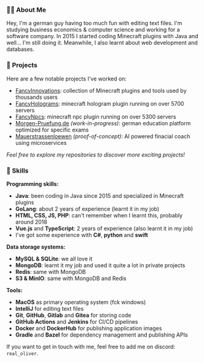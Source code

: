 ### 👨‍💻 About Me
Hey, I'm a german guy having too much fun with editing text files. I'm studying business economics & computer science and working for a software company. 
In 2015 I started coding Minecraft plugins with Java and well... I'm still doing it. Meanwhile, I also learnt about web development and databases.

### 🚀 Projects
Here are a few notable projects I've worked on:
 - [FancyInnovations](https://github.com/FancyInnovations): collection of Minecraft plugins and tools used by thousands users
 - [FancyHolograms](https://github.com/FancyInnovations/FancyPlugins): minecraft hologram plugin running on over 5700 servers
 - [FancyNpcs](https://github.com/FancyInnovations/FancyPlugins): minecraft npc plugin running on over 5300 servers
 - [Morgen-Pruefung.de](https://github.com/morgen-pruefung) *(work-in-progress)*: german education platform optimized for specific exams
 - [Mauerstrassenloewen](https://github.com/OliverSchlueter/mauerstrassenloewen) *(proof-of-concept)*: AI powered finacial coach using microservices
 
*Feel free to explore my repositories to discover more exciting projects!*

### 🔭 Skills

**Programming skills:**<br>
- **Java**: been coding in Java since 2015 and specialized in Minecraft plugins
- **GoLang**: about 2 years of experience (learnt it in my job)
- **HTML, CSS, JS, PHP**: can't remember when I learnt this, probably around 2018
- **Vue.js** and **TypeScript**: 2 years of experience (also learnt it in my job)
- I've got some experience with **C#**, **python** and **swift**

**Data storage systems:**<br>
- **MySQL & SQLite**: we all love it
- **MongoDB**: learnt it my job and used it quite a lot in private projects
- **Redis**: same with MongoDB
- **S3 & MinIO**: same with MongoDB and Redis

**Tools:**<br>
- **MacOS** as primary operating system (fck windows)
- **IntelliJ** for editing text files
- **Git**, **GitHub**, **Gitlab** and **Gitea** for storing code
- **GitHub Actions** and **Jenkins** for CI/CD pipelines
- **Docker** and **DockerHub** for publishing application images
- **Gradle** and **Bazel** for dependency management and publishing APIs

If you want to get in touch with me, feel free to add me on discord: `real_oliver`.
